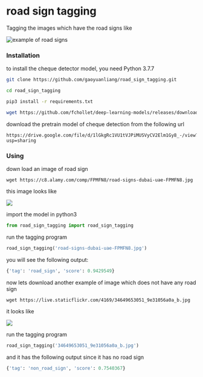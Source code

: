 # road sign tagging

Tagging the images which have the road signs like

![example of road signs](https://www.guide2dubai.com/Portals/0/Images/Living/Transportation/dubai-road-signs.jpg)


### Installation


to install the cheque detector model, you need Python 3.7.7 

```bash
git clone https://github.com/gaoyuanliang/road_sign_tagging.git

cd road_sign_tagging

pip3 install -r requirements.txt

wget https://github.com/fchollet/deep-learning-models/releases/download/v0.4/xception_weights_tf_dim_ordering_tf_kernels_notop.h5
```

download the pretrain model of cheque detection from the following url

```
https://drive.google.com/file/d/1lGkgRc1VU1tVJPiMUSVyCV2Elm1Gy8_-/view?usp=sharing
```

### Using

down load an image of road sign 

```base
wget https://c8.alamy.com/comp/FPMFN8/road-signs-dubai-uae-FPMFN8.jpg
```

this image looks like

![](https://c8.alamy.com/comp/FPMFN8/road-signs-dubai-uae-FPMFN8.jpg)


import the model in python3

```python
from road_sign_tagging import road_sign_tagging
```

run the tagging program

```python
road_sign_tagging('road-signs-dubai-uae-FPMFN8.jpg')
```

you will see the following output:

```python
{'tag': 'road_sign', 'score': 0.9429549}
```

now lets download another example of image which does not have any road sign

```base
wget https://live.staticflickr.com/4169/34649653051_9e31056a0a_b.jpg
```

it looks like 

![](https://live.staticflickr.com/4169/34649653051_9e31056a0a_b.jpg)

run the tagging program

```python
road_sign_tagging('34649653051_9e31056a0a_b.jpg')
```

and it has the following output since it has no road sign

```python
{'tag': 'non_road_sign', 'score': 0.7540367}
```
